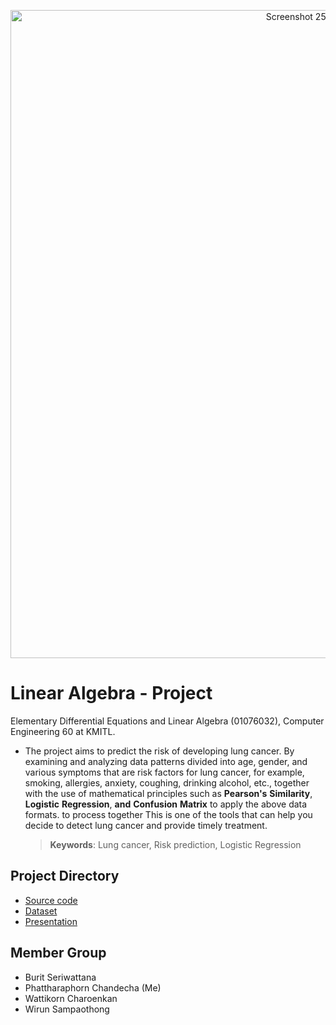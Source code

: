 <p align="center">
<img width="1037" alt="Screenshot 2566-12-02 at 01 02 48" src="https://github.com/janrainjer/linear-algebra-project/assets/88389821/3a6cadfc-93a0-4eae-b53a-9790ae3341de">
</p>


# Linear Algebra - Project
Elementary Differential Equations and Linear Algebra (01076032), Computer Engineering 60 at KMITL.

- The project aims to predict the risk of developing lung cancer. By examining and analyzing data patterns divided into age, gender, and various symptoms that are risk factors for lung cancer, for example, smoking, allergies, anxiety, coughing, drinking alcohol, etc., together with the use of mathematical principles such as **Pearson's** **Similarity**, **Logistic** **Regression**, **and** **Confusion** **Matrix** to apply the above data formats. to process together This is one of the tools that can help you decide to detect lung cancer and provide timely treatment.

  > **Keywords**: Lung cancer, Risk prediction, Logistic Regression

## Project Directory 
- [Source code](source-code)
- [Dataset](dataset)
- [Presentation](presentation)

## Member Group
- Burit Seriwattana
- Phattharaphorn Chandecha (Me)
- Wattikorn Charoenkan
- Wirun Sampaothong
